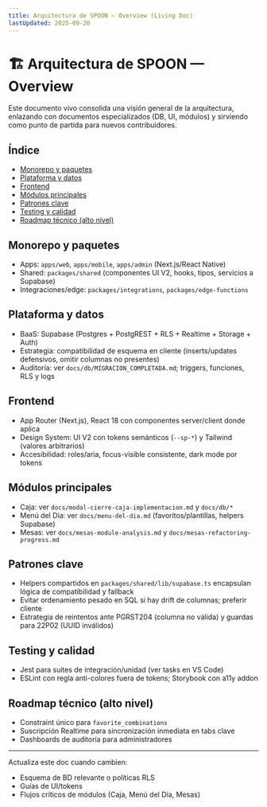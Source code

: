 ```yaml
---
title: Arquitectura de SPOON — Overview (Living Doc)
lastUpdated: 2025-09-20
---
```


# 🏗️ Arquitectura de SPOON — Overview

Este documento vivo consolida una visión general de la arquitectura, enlazando con documentos especializados (DB, UI, módulos) y sirviendo como punto de partida para nuevos contribuidores.

## Índice
- [Monorepo y paquetes](#monorepo-y-paquetes)
- [Plataforma y datos](#plataforma-y-datos)
- [Frontend](#frontend)
- [Módulos principales](#módulos-principales)
- [Patrones clave](#patrones-clave)
- [Testing y calidad](#testing-y-calidad)
- [Roadmap técnico (alto nivel)](#roadmap-técnico-alto-nivel)

## Monorepo y paquetes
- Apps: `apps/web`, `apps/mobile`, `apps/admin` (Next.js/React Native)
- Shared: `packages/shared` (componentes UI V2, hooks, tipos, servicios a Supabase)
- Integraciones/edge: `packages/integrations`, `packages/edge-functions`

## Plataforma y datos
- BaaS: Supabase (Postgres + PostgREST + RLS + Realtime + Storage + Auth)
- Estrategia: compatibilidad de esquema en cliente (inserts/updates defensivos, omitir columnas no presentes)
- Auditoría: ver `docs/db/MIGRACION_COMPLETADA.md`; triggers, funciones, RLS y logs

## Frontend
- App Router (Next.js), React 18 con componentes server/client donde aplica
- Design System: UI V2 con tokens semánticos (`--sp-*`) y Tailwind (valores arbitrarios)
- Accesibilidad: roles/aria, focus-visible consistente, dark mode por tokens

## Módulos principales
- Caja: ver `docs/modal-cierre-caja-implementacion.md` y `docs/db/*`
- Menú del Día: ver `docs/menu-del-dia.md` (favoritos/plantillas, helpers Supabase)
- Mesas: ver `docs/mesas-module-analysis.md` y `docs/mesas-refactoring-progress.md`

## Patrones clave
- Helpers compartidos en `packages/shared/lib/supabase.ts` encapsulan lógica de compatibilidad y fallback
- Evitar ordenamiento pesado en SQL si hay drift de columnas; preferir cliente
- Estrategia de reintentos ante PGRST204 (columna no válida) y guardas para 22P02 (UUID inválidos)

## Testing y calidad
- Jest para suites de integración/unidad (ver tasks en VS Code)
- ESLint con regla anti-colores fuera de tokens; Storybook con a11y addon

## Roadmap técnico (alto nivel)
- Constraint único para `favorite_combinations`
- Suscripción Realtime para sincronización inmediata en tabs clave
- Dashboards de auditoría para administradores

---
Actualiza este doc cuando cambien:
- Esquema de BD relevante o políticas RLS
- Guías de UI/tokens
- Flujos críticos de módulos (Caja, Menú del Día, Mesas)
